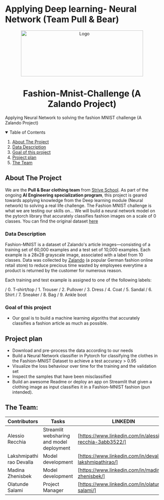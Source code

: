 # Applying Deep learning- Neural Network (Team Pull & Bear)


<p align="center">
  <a href="https://github.com/othneildrew/Best-README-Template">
    <img src="https://user-images.githubusercontent.com/27528504/120189327-7e10d200-c217-11eb-9c1c-1f7721fb2d4f.png" alt="Logo" width="400" height="150">
  </a>

  <h1 align="center">Fashion-Mnist-Challenge (A Zalando Project) </h1>


Applying Neural Network to solving the fashion MNIST challenge (A Zalando Project) 



<!-- TABLE OF CONTENTS -->
<details open="open">
  <summary>Table of Contents</summary>
  <ol>
    <li>
      <a href="#about-the-project">About The Project</a>
    </li>
    <li>
      <a href="#data-description">Data Description</a>
    </li>
    <li>
      <a href="#goal-of-this-project">Goal of this project</a>
    </li>
    <li>
      <a href="#project-plan">Project plan</a>
    </li>
    <li>
      <a href="#the-team">The Team</a>
    </li>
  </ol>
</details>


<!-- ABOUT THE PROJECT -->
## About The Project
We are the **Pull & Bear clothing team** from [Strive School](https://strive.school/). As part of the ongoing **AI Engineering specialization program**, this project is geared towards applying knowledge from the Deep learning module (Neural network) to solving a real life challenge. The Fashion MNIST challenge is what we are testing our skills on... We will build a neural network model on the pytorch library that accurately classifies fashion images on a scale of 0 classes. You can find the original dataset [here](https://www.kaggle.com/zalando-research/fashionmnist/notebooks)



<!-- GETTING STARTED -->

### Data Description

Fashion-MNIST is a dataset of Zalando's article images—consisting of a training set of 60,000 examples and a test set of 10,000 examples. Each example is a 28x28 grayscale image, associated with a label from 10 classes. Data was collected by [Zalando](zalando.de) (a popular German fashion online retail store) to reduce precious time wasted by employees everytime a product is returned by the customer for numerous reason.

Each training and test example is assigned to one of the following labels:

/ 0. T-shirt/top
/ 1. Trouser
/ 2. Pullover
/ 3. Dress
/ 4. Coat
/ 5. Sandal
/ 6. Shirt
/ 7. Sneaker
/ 8. Bag
/ 9. Ankle boot


### Goal of this project
* Our goal is to build a machine learning algoriths that accurately classifies a fashion article as much as possible.  


## Project plan

* Download and pre-process the data according to our needs
* Build a Neural Network classifier in Pytorch for classifying the clothes in the Fashion-MNIST Dataset to achieve a test accuracy > 0.95
* Visualize the loss behaviour over time for the training and the validation set
* Inspect the samples that have been misclassified
* Build an awesome Readme or deploy an app on Streamlit that given a clothing image as input classifies it in a Fashion-MNIST fashion (pun intended).


<!-- CONTACT -->
## The Team:

| Contributors | Tasks | LINKEDIN|
| ------ | ------ | ------ |
| Alessio Recchia | Streamlit websharing and model deployment| [https://www.linkedin.com/in/alessio-recchia-3abb3522/]|
| Lakshmipathi rao Devalla| Model development | [https://www.linkedin.com/in/devalla-lakshmipathirao/] |
| Madina Zhenisbek | Model development | [https://www.linkedin.com/in/madina-zhenisbek/]|
| Olatunde Salami  | Project Manager | [https://www.linkedin.com/in/olatunde-salami/] |
